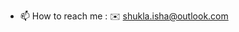 - 📫 How to reach me : ✉️ shukla.isha@outlook.com

<!---
Isha1225/Isha1225 is a ✨ special ✨ repository because its `README.md` (this file) appears on your GitHub profile.
You can click the Preview link to take a look at your changes.
--->
